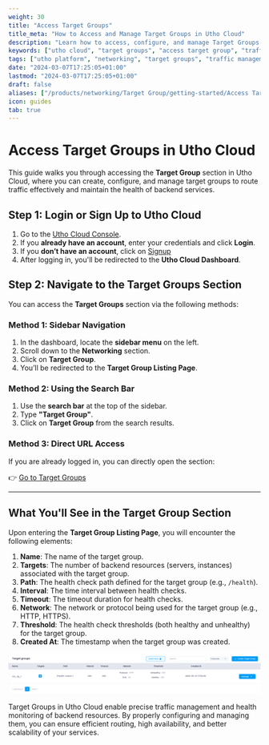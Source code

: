 ```yaml
---
weight: 30
title: "Access Target Groups"
title_meta: "How to Access and Manage Target Groups in Utho Cloud"
description: "Learn how to access, configure, and manage Target Groups in Utho Cloud to efficiently route traffic and ensure healthy backend services."
keywords: ["utho cloud", "target groups", "access target group", "traffic routing", "load balancer"]
tags: ["utho platform", "networking", "target groups", "traffic management"]
date: "2024-03-07T17:25:05+01:00"
lastmod: "2024-03-07T17:25:05+01:00"
draft: false
aliases: ["/products/networking/Target Group/getting-started/Access Target Groups"]
icon: guides
tab: true
---
```


# **Access Target Groups in Utho Cloud**

This guide walks you through accessing the **Target Group** section in Utho Cloud, where you can create, configure, and manage target groups to route traffic effectively and maintain the health of backend services.

## **Step 1: Login or Sign Up to Utho Cloud**

1. Go to the [Utho Cloud Console](https://console.utho.com/login).
2. If you **already have an account**, enter your credentials and click **Login**.
3. If you **don’t have an account**, click on [Signup](https://console.utho.com/signup)
4. After logging in, you'll be redirected to the **Utho Cloud Dashboard**.

## **Step 2: Navigate to the Target Groups Section**

You can access the **Target Groups** section via the following methods:

### **Method 1: Sidebar Navigation**

1. In the dashboard, locate the **sidebar menu** on the left.
2. Scroll down to the **Networking** section.
3. Click on **Target Group**.
4. You’ll be redirected to the **Target Group Listing Page**.

### **Method 2: Using the Search Bar**

1. Use the **search bar** at the top of the sidebar.
2. Type **"Target Group"**.
3. Click on **Target Group** from the search results.

### **Method 3: Direct URL Access**

If you are already logged in, you can directly open the section:

👉 [Go to Target Groups](https://console.utho.com/targetgroup)

---

## **What You'll See in the Target Group Section**

Upon entering the **Target Group Listing Page**, you will encounter the following elements:

1. **Name**: The name of the target group.
2. **Targets**: The number of backend resources (servers, instances) associated with the target group.
3. **Path**: The health check path defined for the target group (e.g., `/health`).
4. **Interval**: The time interval between health checks.
5. **Timeout**: The timeout duration for health checks.
6. **Network**: The network or protocol being used for the target group (e.g., HTTP, HTTPS).
7. **Threshold**: The health check thresholds (both healthy and unhealthy) for the target group.
8. **Created At**: The timestamp when the target group was created.

![alt text](image.png)

Target Groups in Utho Cloud enable precise traffic management and health monitoring of backend resources. By properly configuring and managing them, you can ensure efficient routing, high availability, and better scalability of your services.
